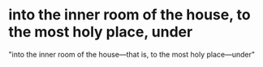 # into the inner room of the house, to the most holy place, under

"into the inner room of the house—that is, to the most holy place—under"

